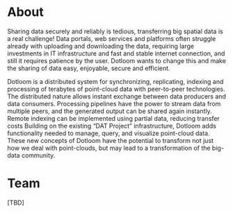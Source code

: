---
---

# About

Sharing data securely and reliably is tedious, transferring big spatial data is a real challenge! Data portals, web services and platforms often struggle already with uploading and downloading the data, requiring large investments in IT infrastructure and fast and stable internet connection, and still it requires patience by the user. Dotloom wants to change this and make the sharing of data easy, enjoyable, secure and efficient.

Dotloom is a distributed system for synchronizing, replicating, indexing and processing of terabytes of point-cloud data with peer-to-peer technologies. The distributed nature allows instant exchange between data producers and data consumers.
Processing pipelines have the power to stream data from multiple peers, and the generated output can be shared again instantly. Remote indexing can be implemented using partial data, reducing transfer costs
Building on the existing “DAT Project” infrastructure, Dotloom adds functionality needed to manage, query, and visualize point-cloud data. These new concepts of Dotloom have the potential to transform not just how we deal with point-clouds, but may lead to a transformation of the big-data community.

# Team

[TBD]

